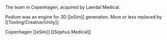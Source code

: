 
The team in Copenhagen, acquired by Laerdal Medical.  

Podium was an engine for 3D [[eSim]] generation.  More or less replaced by [[Tooling/Creative/Unity]]. 

Copenhagen [[eSim]]  [[Sophus Medical]]



